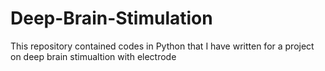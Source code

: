 # Deep-Brain-Stimulation
This repository contained codes in Python that I have written for a project on deep brain stimualtion with electrode
